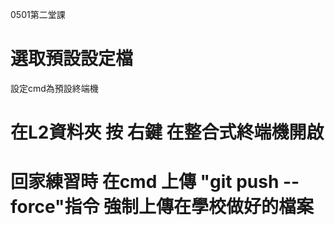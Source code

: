 0501第二堂課 
# 選取預設設定檔
設定cmd為預設終端機

# 在L2資料夾 按 **右鍵** 在整合式終端機開啟

# 回家練習時 在cmd 上傳 "git push --force"指令 強制上傳在學校做好的檔案